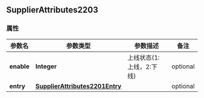 <a name="SupplierAttributes2203"></a>
## SupplierAttributes2203
### 属性
参数名 | 参数类型 | 参数描述 | 备注
------------ | ------------- | ------------- | -------------
**enable** | **Integer** | 上线状态(1:上线，2:下线) |  optional
**entry** | [**SupplierAttributes2201Entry**](#SupplierAttributes2201Entry) |  |  optional


<markdown src="./SupplierAttributes2201Entry.md"/>
